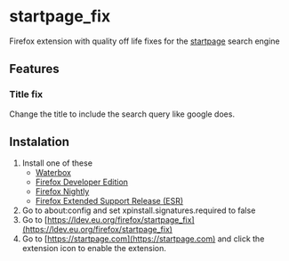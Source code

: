 # startpage_fix
Firefox extension with quality off life fixes for the [startpage](https://www.startpage.com) search engine

## Features
### Title fix
Change the title to include the search query like google does.


## Instalation
1. Install one of these
    * [Waterbox](https://waterfox.net/ ) 
    * [Firefox Developer Edition](https://www.mozilla.org/en-US/firefox/developer/)
    * [Firefox Nightly](https://www.mozilla.org/en-US/firefox/channel/desktop/#nightly)
    * [Firefox Extended Support Release (ESR)](https://www.mozilla.org/en-US/firefox/enterprise/)
2. Go to about:config and set xpinstall.signatures.required to false
3. Go to [https://ldev.eu.org/firefox/startpage_fix](https://ldev.eu.org/firefox/startpage_fix)
4. Go to [https://startpage.com](https://startpage.com) and click the extension icon to enable the extension.
